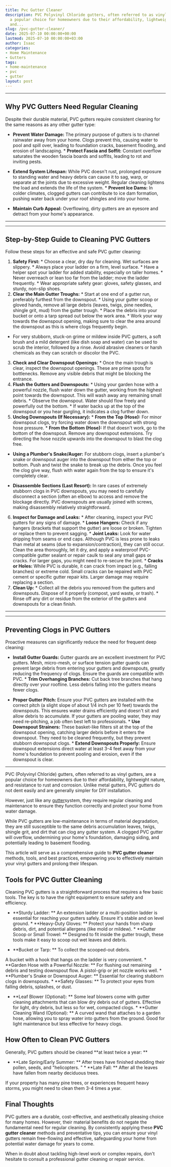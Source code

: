```yaml
---
title: Pvc Gutter Cleaner
description: PVC Polyvinyl Chloride gutters, often referred to as vinyl gutters, are
  a popular choice for homeowners due to their affordability, lightweight nature,
  and...
slug: /pvc-gutter-cleaner/
date: 2025-07-10 00:00:00+00:00
lastmod: 2025-07-10 00:00:00+03:00
author: Isaac
categories:
- Home Maintenance
- Gutters
tags:
- home-maintenance
- pvc
- gutter
layout: post
---
```

---

## Why PVC Gutters Need Regular Cleaning
Despite their durable material, PVC gutters require consistent cleaning for the same reasons as any other gutter type:

* **Prevent Water Damage:** The primary purpose of gutters is to channel rainwater away from your home. Clogs prevent this, causing water to pool and spill over, leading to foundation cracks, basement flooding, and erosion of landscaping. * **Protect Fascia and Soffit:** Constant overflow saturates the wooden fascia boards and soffits, leading to rot and inviting pests.

* **Extend System Lifespan:** While PVC doesn't rust, prolonged exposure to standing water and heavy debris can cause it to sag, warp, or separate at the joints due to excessive weight. Regular cleaning lightens the load and extends the life of the system. * **Prevent Ice Dams:** In colder climates, clogged gutters can contribute to ice dam formation, pushing water back under your roof shingles and into your home.

* **Maintain Curb Appeal:** Overflowing, dirty gutters are an eyesore and detract from your home's appearance.
---
---

## Step-by-Step Guide to Cleaning PVC Gutters
Follow these steps for an effective and safe PVC gutter cleaning:
1.  **Safety First:** * Choose a clear, dry day for cleaning. Wet surfaces are slippery. * Always place your ladder on a firm, level surface. * Have a helper spot your ladder for added stability, especially on taller homes. * Never overreach or lean too far from the ladder; move the ladder frequently. * Wear appropriate safety gear: gloves, safety glasses, and sturdy, non-slip shoes.
2. **Clear the Main Gutter Troughs:** * Start at one end of a gutter run, preferably furthest from the downspout. * Using your gutter scoop or gloved hands, remove all large debris (leaves, twigs, pine needles, shingle grit, mud) from the gutter trough. * Place the debris into your bucket or onto a tarp spread out below the work area. * Work your way towards the downspout opening, making sure to clear the area around the downspout as this is where clogs frequently begin.

* For very stubborn, stuck-on grime or mildew inside PVC gutters, a soft brush and a mild detergent (like dish soap and water) can be used to scrub the interior, followed by a rinse. Avoid abrasive cleaners or harsh chemicals as they can scratch or discolor the PVC.
3.  **Check and Clear Downspout Openings:** * Once the main trough is clear, inspect the downspout openings. These are prime spots for bottlenecks. Remove any visible debris that might be blocking the entrance.
4.  **Flush the Gutters and Downspouts:** * Using your garden hose with a powerful nozzle, flush water down the gutter, working from the highest point towards the downspout. This will wash away any remaining small debris. * Observe the downspout. Water should flow freely and powerfully out the bottom. * If water backs up at the top of the downspout or you hear gurgling, it indicates a clog further down.
5. **Unclog Downspouts (If Necessary):** * **From the Top (Hose):** For minor downspout clogs, try forcing water down the downspout with strong hose pressure. * **From the Bottom (Hose):** If that doesn't work, go to the bottom of the downspout. Remove any downspout extensions. Try directing the hose nozzle upwards into the downspout to blast the clog free.

* **Using a Plumber's Snake/Auger:** For stubborn clogs, insert a plumber's snake or downspout auger into the downspout from either the top or bottom. Push and twist the snake to break up the debris. Once you feel the clog give way, flush with water again from the top to ensure it's completely clear.

* **Disassemble Sections (Last Resort):** In rare cases of extremely stubborn clogs in PVC downspouts, you may need to carefully disconnect a section (often an elbow) to access and remove the blockage directly. PVC downspouts are usually joined with screws, making disassembly relatively straightforward.
6. **Inspect for Damage and Leaks:** * After cleaning, inspect your PVC gutters for any signs of damage. * **Loose Hangers:** Check if any hangers (brackets that support the gutter) are loose or broken. Tighten or replace them to prevent sagging. * **Joint Leaks:** Look for water dripping from seams or end caps. Although PVC is less prone to leaks than metal at seams (due to expansion/contraction), they can still occur.
Clean the area thoroughly, let it dry, and apply a waterproof PVC-compatible gutter sealant or repair caulk to seal any small gaps or cracks. For larger gaps, you might need to re-secure the joint. * **Cracks or Holes:** While PVC is durable, it can crack from impact (e.g., falling branches) or extreme cold. Small cracks can be repaired with PVC cement or specific gutter repair kits. Larger damage may require replacing a section.
7.  **Clean Up:** * Collect all the debris you removed from the gutters and downspouts. Dispose of it properly (compost, yard waste, or trash). * Rinse off any dirt or residue from the exterior of the gutters and downspouts for a clean finish.
---
---

## Preventing Clogs in PVC Gutters
Proactive measures can significantly reduce the need for frequent deep cleaning:

* **Install Gutter Guards:** Gutter guards are an excellent investment for PVC gutters. Mesh, micro-mesh, or surface tension gutter guards can prevent large debris from entering your gutters and downspouts, greatly reducing the frequency of clogs. Ensure the guards are compatible with PVC. * **Trim Overhanging Branches:** Cut back tree branches that hang directly over your roofline. Less debris falling into the gutters means fewer clogs.

* **Proper Gutter Pitch:** Ensure your PVC gutters are installed with the correct pitch (a slight slope of about 1/4 inch per 10 feet) towards the downspouts. This ensures water drains efficiently and doesn't sit and allow debris to accumulate. If your gutters are pooling water, they may need re-pitching, a job often best left to professionals. * **Use Downspout Strainers:** These basket-like filters sit at the top of the downspout opening, catching larger debris before it enters the downspout.
They need to be cleaned frequently, but they prevent stubborn downspout clogs. * **Extend Downspouts Properly:** Ensure downspout extensions direct water at least 3-4 feet away from your home's foundation to prevent pooling and erosion, even if the downspout is clear.
---

PVC (Polyvinyl Chloride) gutters, often referred to as vinyl gutters, are a popular choice for homeowners due to their affordability, lightweight nature, and resistance to rust and corrosion. Unlike metal gutters, PVC gutters do not dent easily and are generally simpler for DIY installation.

However, just like any [gutter](https://pestpolicy.com/gutter-downspout-adapter/)system, they require regular cleaning and maintenance to ensure they function correctly and protect your home from water damage.

While PVC gutters are low-maintenance in terms of material degradation, they are still susceptible to the same debris accumulation leaves, twigs, shingle grit, and dirt that can clog any gutter system. A clogged PVC gutter will overflow, undermining your home's foundation, damaging siding, and potentially leading to basement flooding.

This article will serve as a comprehensive guide to **PVC gutter cleaner** methods, tools, and best practices, empowering you to effectively maintain your vinyl gutters and prolong their lifespan.

##  Tools for PVC Gutter Cleaning

Cleaning PVC gutters is a straightforward process that requires a few basic tools. The key is to have the right equipment to ensure safety and efficiency.

* **Sturdy Ladder: ** An extension ladder or a multi-position ladder is essential for reaching your gutters safely. Ensure it's stable and on level ground. * **Heavy-Duty Gloves: ** Protect your hands from sharp debris, dirt, and potential allergens (like mold or mildew). * **Gutter Scoop or Small Trowel: ** Designed to fit inside the gutter trough, these tools make it easy to scoop out wet leaves and debris.

* **Bucket or Tarp: ** To collect the scooped-out debris.

A bucket with a hook that hangs on the ladder is very convenient. * **Garden Hose with a Powerful Nozzle: ** For flushing out remaining debris and testing downspout flow. A pistol-grip or jet nozzle works well. * **Plumber's Snake or Downspout Auger: ** Essential for clearing stubborn clogs in downspouts. * **Safety Glasses: ** To protect your eyes from falling debris, splashes, or dust.

* **Leaf Blower (Optional): ** Some leaf blowers come with gutter cleaning attachments that can blow dry debris out of gutters. Effective for light, dry debris, but less so for wet, compacted clogs. * **Gutter Cleaning Wand (Optional): ** A curved wand that attaches to a garden hose, allowing you to spray water into gutters from the ground. Good for light maintenance but less effective for heavy clogs.

##  How Often to Clean PVC Gutters

Generally, PVC gutters should be cleaned **at least twice a year: **

* **Late Spring/Early Summer: ** After trees have finished shedding their pollen, seeds, and "helicopters. " * **Late Fall: ** After all the leaves have fallen from nearby deciduous trees.

If your property has many pine trees, or experiences frequent heavy storms, you might need to clean them 3-4 times a year.

##  Final Thoughts

PVC gutters are a durable, cost-effective, and aesthetically pleasing choice for many homes. However, their material benefits do not negate the fundamental need for regular cleaning. By consistently applying these **PVC gutter cleaner** methods and preventative tips, you can ensure your vinyl gutters remain free-flowing and effective, safeguarding your home from potential water damage for years to come.

When in doubt about tackling high-level work or complex repairs, don't hesitate to consult a professional gutter cleaning or repair service.